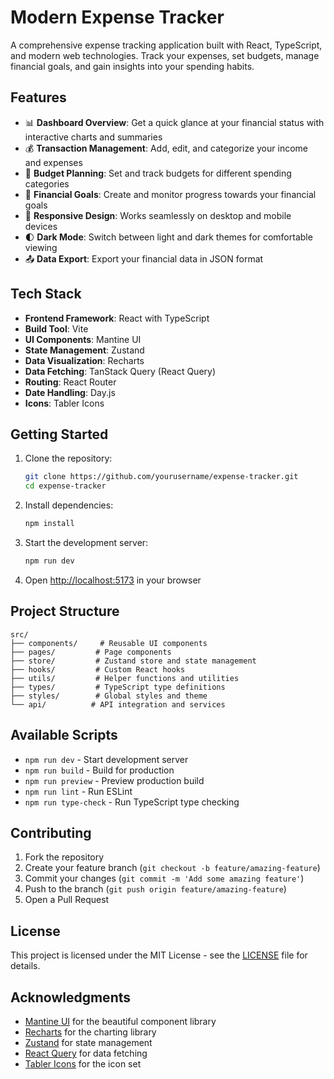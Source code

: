 # Modern Expense Tracker

A comprehensive expense tracking application built with React, TypeScript, and modern web technologies. Track your expenses, set budgets, manage financial goals, and gain insights into your spending habits.

## Features

- 📊 **Dashboard Overview**: Get a quick glance at your financial status with interactive charts and summaries
- 💰 **Transaction Management**: Add, edit, and categorize your income and expenses
- 🎯 **Budget Planning**: Set and track budgets for different spending categories
- 🚀 **Financial Goals**: Create and monitor progress towards your financial goals
- 📱 **Responsive Design**: Works seamlessly on desktop and mobile devices
- 🌓 **Dark Mode**: Switch between light and dark themes for comfortable viewing
- 📤 **Data Export**: Export your financial data in JSON format

## Tech Stack

- **Frontend Framework**: React with TypeScript
- **Build Tool**: Vite
- **UI Components**: Mantine UI
- **State Management**: Zustand
- **Data Visualization**: Recharts
- **Data Fetching**: TanStack Query (React Query)
- **Routing**: React Router
- **Date Handling**: Day.js
- **Icons**: Tabler Icons

## Getting Started

1. Clone the repository:
   ```bash
   git clone https://github.com/yourusername/expense-tracker.git
   cd expense-tracker
   ```

2. Install dependencies:
   ```bash
   npm install
   ```

3. Start the development server:
   ```bash
   npm run dev
   ```

4. Open [http://localhost:5173](http://localhost:5173) in your browser

## Project Structure

```
src/
├── components/     # Reusable UI components
├── pages/         # Page components
├── store/         # Zustand store and state management
├── hooks/         # Custom React hooks
├── utils/         # Helper functions and utilities
├── types/         # TypeScript type definitions
├── styles/        # Global styles and theme
└── api/          # API integration and services
```

## Available Scripts

- `npm run dev` - Start development server
- `npm run build` - Build for production
- `npm run preview` - Preview production build
- `npm run lint` - Run ESLint
- `npm run type-check` - Run TypeScript type checking

## Contributing

1. Fork the repository
2. Create your feature branch (`git checkout -b feature/amazing-feature`)
3. Commit your changes (`git commit -m 'Add some amazing feature'`)
4. Push to the branch (`git push origin feature/amazing-feature`)
5. Open a Pull Request

## License

This project is licensed under the MIT License - see the [LICENSE](LICENSE) file for details.

## Acknowledgments

- [Mantine UI](https://mantine.dev/) for the beautiful component library
- [Recharts](https://recharts.org/) for the charting library
- [Zustand](https://github.com/pmndrs/zustand) for state management
- [React Query](https://tanstack.com/query/latest) for data fetching
- [Tabler Icons](https://tabler-icons.io/) for the icon set
